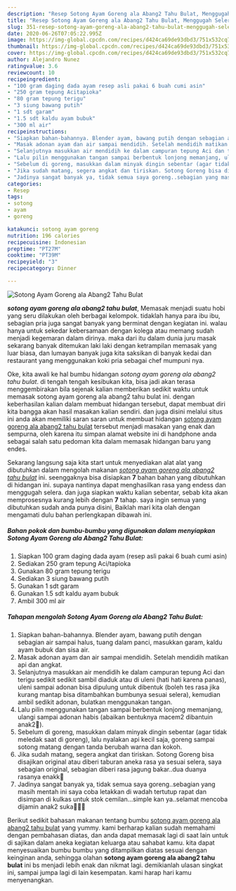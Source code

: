 ```yaml
---
description: "Resep Sotong Ayam Goreng ala Abang2 Tahu Bulat, Menggugah Selera"
title: "Resep Sotong Ayam Goreng ala Abang2 Tahu Bulat, Menggugah Selera"
slug: 351-resep-sotong-ayam-goreng-ala-abang2-tahu-bulat-menggugah-selera
date: 2020-06-26T07:05:22.995Z
image: https://img-global.cpcdn.com/recipes/d424ca69de93dbd3/751x532cq70/sotong-ayam-goreng-ala-abang2-tahu-bulat-foto-resep-utama.jpg
thumbnail: https://img-global.cpcdn.com/recipes/d424ca69de93dbd3/751x532cq70/sotong-ayam-goreng-ala-abang2-tahu-bulat-foto-resep-utama.jpg
cover: https://img-global.cpcdn.com/recipes/d424ca69de93dbd3/751x532cq70/sotong-ayam-goreng-ala-abang2-tahu-bulat-foto-resep-utama.jpg
author: Alejandro Nunez
ratingvalue: 3.6
reviewcount: 10
recipeingredient:
- "100 gram daging dada ayam resep asli pakai 6 buah cumi asin"
- "250 gram tepung Acitapioka"
- "80 gram tepung terigu"
- "3 siung bawang putih"
- "1 sdt garam"
- "1.5 sdt kaldu ayam bubuk"
- "300 ml air"
recipeinstructions:
- "Siapkan bahan-bahannya. Blender ayam, bawang putih dengan sebagian air sampai halus, tuang dalam panci, masukkan garam, kaldu ayam bubuk dan sisa air."
- "Masak adonan ayam dan air sampai mendidih. Setelah mendidih matikan api dan angkat."
- "Selanjutnya masukkan air mendidih ke dalam campuran tepung Aci dan terigu sedikit sedikit sambil diaduk atau di uleni (hati hati karena panas), uleni sampai adonan bisa dipulung untuk dibentuk (boleh tes rasa jika kurang mantap bisa ditambahkan bumbunya sesuai selera), kemudian ambil sedikit adonan, bulatkan menggunakan tangan."
- "Lalu pilin menggunakan tangan sampai berbentuk lonjong memanjang, ulangi sampai adonan habis (abaikan bentuknya macem2 dibantuin anak2🤭)."
- "Sebelum di goreng, masukkan dalam minyak dingin sebentar (agar tidak meledak saat di goreng), lalu nyalakan api kecil saja, goreng sampai sotong matang dengan tanda berubah warna dan kokoh."
- "Jika sudah matang, segera angkat dan tiriskan. Sotong Goreng bisa disajikan original atau diberi taburan aneka rasa ya sesuai selera, saya sebagian original, sebagian diberi rasa jagung bakar..dua duanya rasanya enakk🤤"
- "Jadinya sangat banyak ya, tidak semua saya goreng..sebagian yang masih mentah ini saya coba letakkan di wadah tertutup rapat dan disimpan di kulkas untuk stok cemilan...simple kan ya..selamat mencoba dijamin anak2 suka🤗🤗😘"
categories:
- Resep
tags:
- sotong
- ayam
- goreng

katakunci: sotong ayam goreng 
nutrition: 196 calories
recipecuisine: Indonesian
preptime: "PT27M"
cooktime: "PT39M"
recipeyield: "3"
recipecategory: Dinner

---
```



![Sotong Ayam Goreng ala Abang2 Tahu Bulat](https://img-global.cpcdn.com/recipes/d424ca69de93dbd3/751x532cq70/sotong-ayam-goreng-ala-abang2-tahu-bulat-foto-resep-utama.jpg)

<b><i>sotong ayam goreng ala abang2 tahu bulat</i></b>, Memasak menjadi suatu hobi yang seru dilakukan oleh berbagai kelompok. tidaklah hanya para ibu ibu, sebagian pria juga sangat banyak yang berminat dengan kegiatan ini. walau hanya untuk sekedar kebersamaan dengan kolega atau memang sudah menjadi kegemaran dalam dirinya. maka dari itu dalam dunia juru masak sekarang banyak ditemukan laki laki dengan ketrampilan memasak yang luar biasa, dan lumayan banyak juga kita saksikan di banyak kedai dan restaurant yang menggunakan koki pria sebagai chef mumpuni nya.



Oke, kita awali ke hal bumbu hidangan <i>sotong ayam goreng ala abang2 tahu bulat</i>. di tengah tengah kesibukan kita, bisa jadi akan terasa menggembirakan bila sejenak kalian memberikan sedikit waktu untuk memasak sotong ayam goreng ala abang2 tahu bulat ini. dengan keberhasilan kalian dalam membuat hidangan tersebut, dapat membuat diri kita bangga akan hasil masakan kalian sendiri. dan juga disini melalui situs ini anda akan memiliki saran saran untuk membuat hidangan <u>sotong ayam goreng ala abang2 tahu bulat</u> tersebut menjadi masakan yang enak dan sempurna, oleh karena itu simpan alamat website ini di handphone anda sebagai salah satu pedoman kita dalam memasak hidangan baru yang endes.


Sekarang langsung saja kita start untuk menyediakan alat alat yang dibutuhkan dalam mengolah makanan <u><i>sotong ayam goreng ala abang2 tahu bulat</i></u> ini. seenggaknya bisa disiapkan <b>7</b> bahan bahan yang dibutuhkan di hidangan ini. supaya nantinya dapat menghasilkan rasa yang endess dan menggugah selera. dan juga siapkan waktu kalian sebentar, sebab kita akan memprosesnya kurang lebih dengan <b>7</b> tahap. saya ingin semua yang dibutuhkan sudah anda punya disini, Baiklah mari kita olah dengan mengamati dulu bahan perlengkapan dibawah ini.

<!--inarticleads1-->

##### Bahan pokok dan bumbu-bumbu yang digunakan dalam menyiapkan Sotong Ayam Goreng ala Abang2 Tahu Bulat:

1. Siapkan 100 gram daging dada ayam (resep asli pakai 6 buah cumi asin)
1. Sediakan 250 gram tepung Aci/tapioka
1. Gunakan 80 gram tepung terigu
1. Sediakan 3 siung bawang putih
1. Gunakan 1 sdt garam
1. Gunakan 1.5 sdt kaldu ayam bubuk
1. Ambil 300 ml air




<!--inarticleads2-->

##### Tahapan mengolah Sotong Ayam Goreng ala Abang2 Tahu Bulat:

1. Siapkan bahan-bahannya. Blender ayam, bawang putih dengan sebagian air sampai halus, tuang dalam panci, masukkan garam, kaldu ayam bubuk dan sisa air.
1. Masak adonan ayam dan air sampai mendidih. Setelah mendidih matikan api dan angkat.
1. Selanjutnya masukkan air mendidih ke dalam campuran tepung Aci dan terigu sedikit sedikit sambil diaduk atau di uleni (hati hati karena panas), uleni sampai adonan bisa dipulung untuk dibentuk (boleh tes rasa jika kurang mantap bisa ditambahkan bumbunya sesuai selera), kemudian ambil sedikit adonan, bulatkan menggunakan tangan.
1. Lalu pilin menggunakan tangan sampai berbentuk lonjong memanjang, ulangi sampai adonan habis (abaikan bentuknya macem2 dibantuin anak2🤭).
1. Sebelum di goreng, masukkan dalam minyak dingin sebentar (agar tidak meledak saat di goreng), lalu nyalakan api kecil saja, goreng sampai sotong matang dengan tanda berubah warna dan kokoh.
1. Jika sudah matang, segera angkat dan tiriskan. Sotong Goreng bisa disajikan original atau diberi taburan aneka rasa ya sesuai selera, saya sebagian original, sebagian diberi rasa jagung bakar..dua duanya rasanya enakk🤤
1. Jadinya sangat banyak ya, tidak semua saya goreng..sebagian yang masih mentah ini saya coba letakkan di wadah tertutup rapat dan disimpan di kulkas untuk stok cemilan...simple kan ya..selamat mencoba dijamin anak2 suka🤗🤗😘




Berikut sedikit bahasan makanan tentang bumbu <u>sotong ayam goreng ala abang2 tahu bulat</u> yang yummy. kami berharap kalian sudah memahami dengan pembahasan diatas, dan anda dapat memasak lagi di saat lain untuk di sajikan dalam aneka kegiatan keluarga atau sahabat kamu. kita dapat menyesuaikan bumbu bumbu yang ditampilkan diatas sesuai dengan keinginan anda, sehingga olahan <b>sotong ayam goreng ala abang2 tahu bulat</b> ini bs menjadi lebih enak dan nikmat lagi. demikianlah ulasan singkat ini, sampai jumpa lagi di lain kesempatan. kami harap hari kamu menyenangkan.

